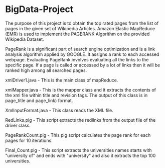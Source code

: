# BigData-Project

The purpose of this project is to obtain the top rated pages from the list of pages in the given set of Wikipedia Articles. Amazon Elastic MapReduce (EMR) is used to implement the PAGERANK Algorithm on the provided Wikipedia Dataset.

PageRank is a significant part of search engine optimization and is a link analysis algorithm applied by GOOGLE. It assigns a rank to each accessed webpage. Evaluating PageRank involves evaluating all the links to the specific page. If a page is called or accessed by a lot of links then it will be ranked high among all searched pages.

xmlDriver1.java - This is the main class of mapReduce.

xmlMapper.java - This is the mapper class and it extracts the contents of the xml file within title and revision tags. The output of this class is in page_title and page_link) format.

XmlInputFormat.java - This class reads the XML file.

RedLinks.pig - This script extracts the redlinks from the output file of the driver class.

PageRankCount.pig - This pig script calculates the page rank for each pages for 10 iterations.

Final_Count.pig - This script extracts the universities names starts with "university of" and ends with "university" and also it extracts the top 100 universities.
